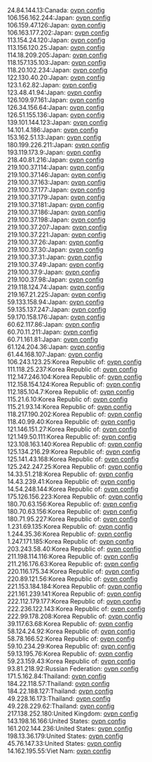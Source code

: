 24.84.144.13:Canada: [ovpn config](vpn/24_84_144_13.ovpn)  
106.156.162.244:Japan: [ovpn config](vpn/106_156_162_244.ovpn)  
106.159.47.126:Japan: [ovpn config](vpn/106_159_47_126.ovpn)  
106.163.177.202:Japan: [ovpn config](vpn/106_163_177_202.ovpn)  
113.154.24.120:Japan: [ovpn config](vpn/113_154_24_120.ovpn)  
113.156.120.25:Japan: [ovpn config](vpn/113_156_120_25.ovpn)  
114.18.209.205:Japan: [ovpn config](vpn/114_18_209_205.ovpn)  
118.157.135.103:Japan: [ovpn config](vpn/118_157_135_103.ovpn)  
118.20.102.234:Japan: [ovpn config](vpn/118_20_102_234.ovpn)  
122.130.40.20:Japan: [ovpn config](vpn/122_130_40_20.ovpn)  
123.1.62.82:Japan: [ovpn config](vpn/123_1_62_82.ovpn)  
123.48.41.94:Japan: [ovpn config](vpn/123_48_41_94.ovpn)  
126.109.97.161:Japan: [ovpn config](vpn/126_109_97_161.ovpn)  
126.34.156.64:Japan: [ovpn config](vpn/126_34_156_64.ovpn)  
126.51.155.136:Japan: [ovpn config](vpn/126_51_155_136.ovpn)  
139.101.144.123:Japan: [ovpn config](vpn/139_101_144_123.ovpn)  
14.101.4.186:Japan: [ovpn config](vpn/14_101_4_186.ovpn)  
153.162.51.13:Japan: [ovpn config](vpn/153_162_51_13.ovpn)  
180.199.226.211:Japan: [ovpn config](vpn/180_199_226_211.ovpn)  
193.119.173.9:Japan: [ovpn config](vpn/193_119_173_9.ovpn)  
218.40.81.216:Japan: [ovpn config](vpn/218_40_81_216.ovpn)  
219.100.37.114:Japan: [ovpn config](vpn/219_100_37_114.ovpn)  
219.100.37.146:Japan: [ovpn config](vpn/219_100_37_146.ovpn)  
219.100.37.163:Japan: [ovpn config](vpn/219_100_37_163.ovpn)  
219.100.37.177:Japan: [ovpn config](vpn/219_100_37_177.ovpn)  
219.100.37.179:Japan: [ovpn config](vpn/219_100_37_179.ovpn)  
219.100.37.181:Japan: [ovpn config](vpn/219_100_37_181.ovpn)  
219.100.37.186:Japan: [ovpn config](vpn/219_100_37_186.ovpn)  
219.100.37.198:Japan: [ovpn config](vpn/219_100_37_198.ovpn)  
219.100.37.207:Japan: [ovpn config](vpn/219_100_37_207.ovpn)  
219.100.37.221:Japan: [ovpn config](vpn/219_100_37_221.ovpn)  
219.100.37.26:Japan: [ovpn config](vpn/219_100_37_26.ovpn)  
219.100.37.30:Japan: [ovpn config](vpn/219_100_37_30.ovpn)  
219.100.37.31:Japan: [ovpn config](vpn/219_100_37_31.ovpn)  
219.100.37.49:Japan: [ovpn config](vpn/219_100_37_49.ovpn)  
219.100.37.9:Japan: [ovpn config](vpn/219_100_37_9.ovpn)  
219.100.37.98:Japan: [ovpn config](vpn/219_100_37_98.ovpn)  
219.118.124.74:Japan: [ovpn config](vpn/219_118_124_74.ovpn)  
219.167.21.225:Japan: [ovpn config](vpn/219_167_21_225.ovpn)  
59.133.158.94:Japan: [ovpn config](vpn/59_133_158_94.ovpn)  
59.135.137.247:Japan: [ovpn config](vpn/59_135_137_247.ovpn)  
59.170.158.176:Japan: [ovpn config](vpn/59_170_158_176.ovpn)  
60.62.117.86:Japan: [ovpn config](vpn/60_62_117_86.ovpn)  
60.70.11.211:Japan: [ovpn config](vpn/60_70_11_211.ovpn)  
60.71.161.81:Japan: [ovpn config](vpn/60_71_161_81.ovpn)  
61.124.204.36:Japan: [ovpn config](vpn/61_124_204_36.ovpn)  
61.44.168.107:Japan: [ovpn config](vpn/61_44_168_107.ovpn)  
106.243.123.25:Korea Republic of: [ovpn config](vpn/106_243_123_25.ovpn)  
111.118.25.237:Korea Republic of: [ovpn config](vpn/111_118_25_237.ovpn)  
112.147.246.104:Korea Republic of: [ovpn config](vpn/112_147_246_104.ovpn)  
112.158.154.124:Korea Republic of: [ovpn config](vpn/112_158_154_124.ovpn)  
112.185.104.7:Korea Republic of: [ovpn config](vpn/112_185_104_7.ovpn)  
115.21.6.10:Korea Republic of: [ovpn config](vpn/115_21_6_10.ovpn)  
115.21.93.14:Korea Republic of: [ovpn config](vpn/115_21_93_14.ovpn)  
118.217.190.202:Korea Republic of: [ovpn config](vpn/118_217_190_202.ovpn)  
118.40.99.40:Korea Republic of: [ovpn config](vpn/118_40_99_40.ovpn)  
121.146.151.27:Korea Republic of: [ovpn config](vpn/121_146_151_27.ovpn)  
121.149.50.111:Korea Republic of: [ovpn config](vpn/121_149_50_111.ovpn)  
123.108.163.140:Korea Republic of: [ovpn config](vpn/123_108_163_140.ovpn)  
125.134.216.29:Korea Republic of: [ovpn config](vpn/125_134_216_29.ovpn)  
125.141.43.168:Korea Republic of: [ovpn config](vpn/125_141_43_168.ovpn)  
125.242.247.25:Korea Republic of: [ovpn config](vpn/125_242_247_25.ovpn)  
14.33.51.218:Korea Republic of: [ovpn config](vpn/14_33_51_218.ovpn)  
14.43.239.41:Korea Republic of: [ovpn config](vpn/14_43_239_41.ovpn)  
14.54.248.144:Korea Republic of: [ovpn config](vpn/14_54_248_144.ovpn)  
175.126.156.223:Korea Republic of: [ovpn config](vpn/175_126_156_223.ovpn)  
180.70.63.156:Korea Republic of: [ovpn config](vpn/180_70_63_156.ovpn)  
180.70.63.156:Korea Republic of: [ovpn config](vpn/180_70_63_156.ovpn)  
180.71.95.227:Korea Republic of: [ovpn config](vpn/180_71_95_227.ovpn)  
1.231.69.135:Korea Republic of: [ovpn config](vpn/1_231_69_135.ovpn)  
1.244.35.36:Korea Republic of: [ovpn config](vpn/1_244_35_36.ovpn)  
1.247.171.185:Korea Republic of: [ovpn config](vpn/1_247_171_185.ovpn)  
203.243.58.40:Korea Republic of: [ovpn config](vpn/203_243_58_40.ovpn)  
211.198.114.116:Korea Republic of: [ovpn config](vpn/211_198_114_116.ovpn)  
211.216.176.63:Korea Republic of: [ovpn config](vpn/211_216_176_63.ovpn)  
220.116.175.34:Korea Republic of: [ovpn config](vpn/220_116_175_34.ovpn)  
220.89.121.56:Korea Republic of: [ovpn config](vpn/220_89_121_56.ovpn)  
221.153.184.184:Korea Republic of: [ovpn config](vpn/221_153_184_184.ovpn)  
221.161.239.141:Korea Republic of: [ovpn config](vpn/221_161_239_141.ovpn)  
222.112.179.177:Korea Republic of: [ovpn config](vpn/222_112_179_177.ovpn)  
222.236.122.143:Korea Republic of: [ovpn config](vpn/222_236_122_143.ovpn)  
222.99.178.208:Korea Republic of: [ovpn config](vpn/222_99_178_208.ovpn)  
39.117.63.68:Korea Republic of: [ovpn config](vpn/39_117_63_68.ovpn)  
58.124.24.92:Korea Republic of: [ovpn config](vpn/58_124_24_92.ovpn)  
58.78.166.52:Korea Republic of: [ovpn config](vpn/58_78_166_52.ovpn)  
59.10.234.29:Korea Republic of: [ovpn config](vpn/59_10_234_29.ovpn)  
59.13.195.76:Korea Republic of: [ovpn config](vpn/59_13_195_76.ovpn)  
59.23.159.43:Korea Republic of: [ovpn config](vpn/59_23_159_43.ovpn)  
93.81.218.92:Russian Federation: [ovpn config](vpn/93_81_218_92.ovpn)  
171.5.162.84:Thailand: [ovpn config](vpn/171_5_162_84.ovpn)  
184.22.118.57:Thailand: [ovpn config](vpn/184_22_118_57.ovpn)  
184.22.188.127:Thailand: [ovpn config](vpn/184_22_188_127.ovpn)  
49.228.16.173:Thailand: [ovpn config](vpn/49_228_16_173.ovpn)  
49.228.229.62:Thailand: [ovpn config](vpn/49_228_229_62.ovpn)  
217.138.252.180:United Kingdom: [ovpn config](vpn/217_138_252_180.ovpn)  
143.198.16.166:United States: [ovpn config](vpn/143_198_16_166.ovpn)  
161.202.144.236:United States: [ovpn config](vpn/161_202_144_236.ovpn)  
198.13.36.179:United States: [ovpn config](vpn/198_13_36_179.ovpn)  
45.76.147.33:United States: [ovpn config](vpn/45_76_147_33.ovpn)  
14.162.195.55:Viet Nam: [ovpn config](vpn/14_162_195_55.ovpn)  
